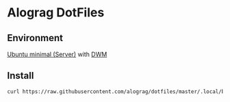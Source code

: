 # Alograg DotFiles

## Environment

[Ubuntu minimal (Server)](https://ubuntu.com/download/server) with [DWM](https://dwm.suckless.org/)

## Install

```sh
curl https://raw.githubusercontent.com/alograg/dotfiles/master/.local/bin/setup | bash
```
